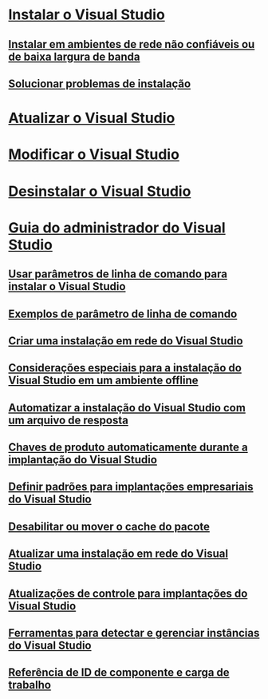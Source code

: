 # [Instalar o Visual Studio](install-visual-studio.md)
## [Instalar em ambientes de rede não confiáveis ou de baixa largura de banda](install-vs-inconsistent-quality-network.md)
## [Solucionar problemas de instalação](troubleshooting-installation-issues.md)
# [Atualizar o Visual Studio](update-visual-studio.md)
# [Modificar o Visual Studio](modify-visual-studio.md)
# [Desinstalar o Visual Studio](uninstall-visual-studio.md)
# [Guia do administrador do Visual Studio](visual-studio-administrator-guide.md)
## [Usar parâmetros de linha de comando para instalar o Visual Studio](use-command-line-parameters-to-install-visual-studio.md)
## [Exemplos de parâmetro de linha de comando](command-line-parameter-examples.md)
## [Criar uma instalação em rede do Visual Studio](create-a-network-installation-of-visual-studio.md)
## [Considerações especiais para a instalação do Visual Studio em um ambiente offline](install-visual-studio-in-offline-environment.md)
## [Automatizar a instalação do Visual Studio com um arquivo de resposta](automated-installation-with-response-file.md)
## [Chaves de produto automaticamente durante a implantação do Visual Studio](automatically-apply-product-keys-when-deploying-visual-studio.md)
## [Definir padrões para implantações empresariais do Visual Studio](set-defaults-for-enterprise-deployments.md)
## [Desabilitar ou mover o cache do pacote](disable-or-move-the-package-cache.md)
## [Atualizar uma instalação em rede do Visual Studio](update-a-network-installation-of-visual-studio.md)
## [Atualizações de controle para implantações do Visual Studio](controlling-updates-to-visual-studio-deployments.md)
## [Ferramentas para detectar e gerenciar instâncias do Visual Studio](tools-for-managing-visual-studio-instances.md)
## [Referência de ID de componente e carga de trabalho](workload-and-component-ids.md)
